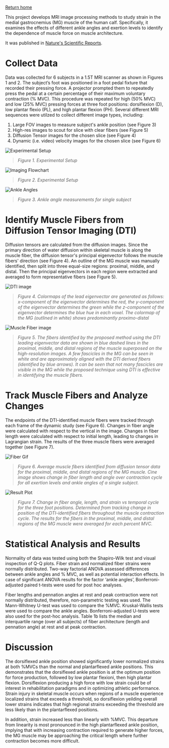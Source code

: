 [Return home](https://bcunnane.github.io/)

This project develops MRI image processing methods to study strain in the medial gastrocnemius (MG) muscle of the human calf. Specifically, it examines the effects of different ankle angles and exertion levels to identify the dependence of muscle force on muscle architecture.

It was published in [Nature's Scientific Reports](https://www.nature.com/articles/s41598-023-41127-z).

# Collect Data
Data was collected for 6 subjects in a 1.5T MRI scanner as shown in Figures 1 and 2. The subject’s foot was positioned in a foot pedal fixture that recorded their pressing force. A projector prompted them to repeatedly press the pedal at a certain percentage of their maximum voluntary contraction (% MVC). This procedure was repeated for high (50% MVC) and low (25% MVC) pressing forces at three foot positions: dorsiflexion (D), low plantar flexio (PL), and high plantar flexion (PH). Several different MRI sequences were utilzed to collect different image types, including:
1. Large FOV images to measure subject's ankle position (see Figure 3)
2. High-res images to scout for slice with clear fibers (see Figure 5)
3. Diffusion Tensor images for the chosen slice (see Figure 4)
4. Dynamic (i.e. video) velocity images for the chosen slice (see Figure 6)

![Experimental Setup](files/Research_experimental_setup.png)
> *Figure 1. Experimental Setup*

![Imaging Flowchart](files/Imaging_Flowchart.png)
> *Figure 2. Experimental Setup*

![Ankle Angles](files/Foot_Angles.png)
> *Figure 3. Ankle angle measurements for single subject*

# Identify Muscle Fibers from Diffusion Tensor Imaging (DTI)
Diffusion tensors are calculated from the diffusion images. Since the primary direction of water diffusion within skeletal muscle is along the muscle fiber, the diffusion tensor's principal eigenvector follows the muscle fibers' direction (see Figure 4). An outline of the MG muscle was manually identified, then split into three equal-size regions: proximal, middle, and distal. Then the principal eigenvectors in each region were extracted and averaged to form representative fibers (see Figure 5).

![DTI image](files/DTI_colormaps_with_outline.png)
> *Figure 4. Colormaps of the lead eigenvector are generated as follows: x-component of the eigenvector determines the red, the y-component of the eigenvector determines the green while the z-component of the eigenvector determines the blue hue in each voxel. The colormap of the MG (outlined in white) shows predominantly proximo-distal*

![Muscle Fiber image](files/Fibers.png)
> *Figure 5. The fibers identified by the proposed method using the DTI leading eigenvector data are shown in blue dashed lines in the proximal, middle, and distal regions of the muscle superposed on the high-resolution images. A few fascicles in the MG can be seen in white and are approximately aligned with the DTI derived fibers (identified by blue arrows). It can be seen that not many fascicles are visible in the MG while the proposed technique using DTI is effective in identifying the muscle fibers.*

# Track Muscle Fibers and Analyze Changes
The endpoints of the DTI-identified muscle fibers were tracked through each frame of the dynamic study (see Figure 6). Changes in fiber angle were calculated with respect to the vertical in the image. Changes in fiber length were calculated with respect to initial length, leading to changes in Lagrangian strain. The results of the three muscle fibers were averaged together (see Figure 7). 

![Fiber Gif](files/Supplemental_Video.gif)
> *Figure 6. Average muscle fibers identified from diffusion tensor data for the proximal, middle, and distal regions of the MG muscle. Cine image shows change in fiber length and angle over contraction cycle for all exertion levels and ankle angles of a single subject.*

![Result Plot](files/Temporal_Plots.png)
> *Figure 7. Change in fiber angle, length, and strain vs temporal cycle for the three foot positions. Determined from tracking change in position of the DTI-identified fibers throughout the muscle contraction cycle. The results for the fibers in the proximal, middle, and distal regions of the MG muscle were averaged for each percent MVC.*

# Statistical Analysis and Results
Normality of data was tested using both the Shapiro-Wilk test and visual inspection of Q-Q plots. Fiber strain and normalized fiber strains were normally distributed.
Two-way factorial ANOVA assessed differences between ankle angles and % MVC, as well as potential interaction effects. In case of significant ANOVA results for the factor ‘ankle angles’, Bonferroni-adjusted paired t-tests were used for post hoc analyses.

Fiber lengths and pennation angles at rest and peak contraction were not normally distributed, therefore, non-parametric testing was used. The Mann-Whitney U-test was used to compare the %MVC. Kruskal-Wallis tests were used to compare the ankle angles. Bonferroni-adjusted U-tests were also used for the post-hoc analysis. Table 1b lists the median and interquartile range (over all subjects) of fiber architecture (length and pennation angle) at rest and at peak contraction.

# Discussion
The dorsiflexed ankle position showed significantly lower normalized strains at both %MVCs than the normal and plantarflexed ankle positions. This demonstrates that the dorsiflexed ankle position is at the optimum position for force production, followed by low plantar flexioni, then high plantar flexion. Dorsiflexion producing a high force with low strain could be of interest in rehabilitation paradigms and in optimizing athletic performance. Strain injury in skeletal muscle occurs when regions of a muscle experience localized strains that exceeds a threshold, so dorsiflexion yeilding overall lower strains indicates that high regional strains exceeding the threshold are less likely than in the plantarflexed positions.

In addition, strain increased less than linearly with %MVC. This departure from linearity is most pronounced in the high plantarflexed ankle position, implying that with increasing contraction required to generate higher forces, the MG muscle may be approaching the critical length where further contraction becomes more difficult.